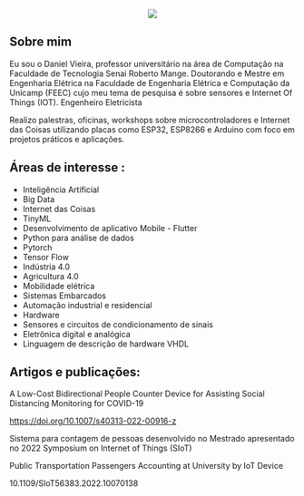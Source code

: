 
<p align="center">
  <img src= "https://github.com/danielvieira95/danielvieira95/blob/main/LOGO%20DANI%20PROJECTS%20.bmp">
</p>





## Sobre mim
Eu sou o Daniel Vieira, professor universitário na área de Computação na Faculdade de Tecnologia Senai Roberto Mange.
Doutorando e Mestre em Engenharia Elétrica na Faculdade de Engenharia Elétrica e Computação da Unicamp (FEEC) cujo meu tema de pesquisa é sobre sensores e Internet Of Things (IOT).
Engenheiro Eletricista

Realizo palestras, oficinas, workshops sobre microcontroladores e Internet das Coisas utilizando placas como ESP32, ESP8266 e Arduino com foco em projetos práticos e aplicações.


## Áreas de interesse :
* Inteligência Artificial
* Big Data
* Internet das Coisas
* TinyML
* Desenvolvimento de aplicativo Mobile - Flutter
* Python para análise de dados
* Pytorch
* Tensor Flow
* Indústria 4.0
* Agricultura 4.0
* Mobilidade elétrica
* Sistemas Embarcados
* Automação industrial e residencial
* Hardware
* Sensores e circuitos de condicionamento de sinais
* Eletrônica digital e analógica
* Linguagem de descrição de hardware VHDL

## Artigos e publicações:



A Low-Cost Bidirectional People Counter Device for Assisting Social Distancing Monitoring for COVID-19

https://doi.org/10.1007/s40313-022-00916-z

Sistema para contagem de pessoas desenvolvido no Mestrado apresentado no 2022 Symposium on Internet of Things (SIoT)

Public Transportation Passengers Accounting at University by IoT Device

10.1109/SIoT56383.2022.10070138



